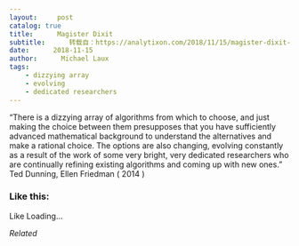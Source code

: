 ```yaml
---
layout:     post
catalog: true
title:      Magister Dixit
subtitle:      转载自：https://analytixon.com/2018/11/15/magister-dixit-1408/
date:      2018-11-15
author:      Michael Laux
tags:
    - dizzying array
    - evolving
    - dedicated researchers
---
```


“There is a dizzying array of algorithms from which to choose, and just making the choice between them presupposes that you have sufficiently advanced mathematical background to understand the alternatives and make a rational choice. The options are also changing, evolving constantly as a result of the work of some very bright, very dedicated researchers who are continually refining existing algorithms and coming up with new ones.” Ted Dunning, Ellen Friedman ( 2014 )





### Like this:

Like Loading...


*Related*

